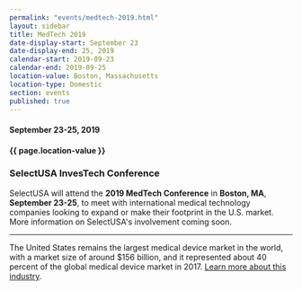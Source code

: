 ```yaml
---
permalink: "events/medtech-2019.html"
layout: sidebar
title: MedTech 2019
date-display-start: September 23
date-display-end: 25, 2019
calendar-start: 2019-09-23
calendar-end: 2019-09-25
location-value: Boston, Massachusetts
location-type: Domestic
section: events
published: true
---
```



#### September 23-25, 2019

#### {{ page.location-value }}

### SelectUSA InvesTech Conference

SelectUSA will attend the **2019 MedTech Conference** in **Boston, MA**, **September 23-25**, to meet with international medical technology companies looking to expand or make their footprint in the U.S. market. More information on SelectUSA's involvement coming soon.

---

The United States remains the largest medical device market in the world, with a market size of around $156 billion, and it represented about 40 percent of the global medical device market in 2017. [Learn more about this industry](https://www.selectusa.gov/medical-technology-industry-united-states).
